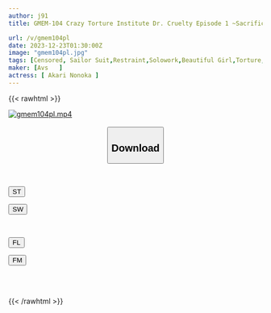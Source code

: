 ```yaml
---
author: j91
title: GMEM-104 Crazy Torture Institute Dr. Cruelty Episode 1 ~Sacrifice Beautiful Girl Dangerous Strong Lewd Awakening Hell~ Yukari Nonoka

url: /v/gmem104pl
date: 2023-12-23T01:30:00Z
image: "gmem104pl.jpg"
tags: [Censored, Sailor Suit,Restraint,Solowork,Beautiful Girl,Torture,Confinement	]
maker: [Avs   ]
actress: [ Akari Nonoka ]
---
```



{{< rawhtml >}}

<div class="video" data-videoid="PJvR9pPzwQt0wbd">
    <a href="javascript:;">
        <img src="/v/gmem104pl/gmem104pl.jpg" width="WIDTH" height="HEIGHT" alt="gmem104pl.mp4" loading="lazy">
    </a>
</div>

<script type="text/javascript" src="https://j91.asia/asset/on-demand-st.js"></script>

<br>
  <link rel="stylesheet" href="https://j91.asia/asset/bs5.css">
  
  <center>
  <button class="btn btn-primary" type="button" data-bs-toggle="collapse" data-bs-target=".multi-collapse" aria-expanded="false" aria-controls="multiCollapseExample1 multiCollapseExample2"><h2>Download</h2></button></center>
</p>
<div class="row">
  <div class="col">
    <div class="collapse multi-collapse" id="multiCollapseExample1">
      <div class="card card-body">
	      	      <br>
<div class="buttons">  
<p><a href="https://streamtape.to/v/PJvR9pPzwQt0wbd" target="_blank"><button class="btn-hover color-3"><i class="fa fa-download"></i> ST</button></a></p>
<p><a href="https://flaswish.com/ipnokrlinqa8" target="_blank"><button class="btn-hover color-2"><i class="fa fa-download"></i> SW</button></a></p></div>
    </div>
  </div>
</div>
  <div class="col">
    <div class="collapse multi-collapse" id="multiCollapseExample2">
      <div class="card card-body">
	      <br>
<div class="buttons">
<p><a href="https://filelions.site/f/0e88h1cyk85e" target="_blank"><button class="btn-hover color-9"><i class="fa fa-download"></i> FL</button></a></p>
<p><a href="https://filemoon.sx/d/lyikof9u1huo" target="_blank"><button class="btn-hover color-8"><i class="fa fa-download"></i> FM</button></a></p></div>
<br><br>
      </div>
    </div>
  </div>
</div>

{{< /rawhtml >}}